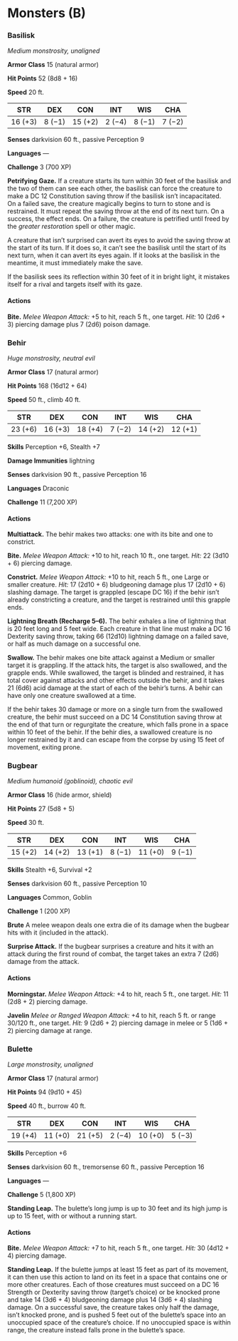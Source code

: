 # Monsters (B)

### Basilisk

*Medium monstrosity, unaligned*

**Armor Class** 15 (natural armor)

**Hit Points** 52 (8d8 + 16)

**Speed** 20 ft.

|STR|DEX|CON|INT|WIS|CHA|
|--- |--- |--- |--- |--- |--- |
|16 (+3)|8 (−1)|15 (+2)|2 (−4)|8 (−1)|7 (−2)|

**Senses** darkvision 60 ft., passive Perception 9

**Languages** —

**Challenge** 3 (700 XP)

**Petrifying Gaze.** If a creature starts its turn within 30 feet of the basilisk and the two of them can see each other, the basilisk can force the creature to make a DC 12 Constitution saving throw if the basilisk isn’t incapacitated. On a failed save, the creature magically begins to turn to stone and is restrained. It must repeat the saving throw at the end of its next turn. On a success, the effect ends. On a failure, the creature is petrified until freed by the *greater restoration* spell or other magic.

A creature that isn’t surprised can avert its eyes to avoid the saving throw at the start of its turn. If it does so, it can’t see the basilisk until the start of its next turn, when it can avert its eyes again. If it looks at the basilisk in the meantime, it must immediately make the save.

If the basilisk sees its reflection within 30 feet of it in bright light, it mistakes itself for a rival and targets itself with its gaze.

#### Actions

**Bite.** *Melee Weapon Attack:* +5 to hit, reach 5 ft., one target. *Hit:* 10 (2d6 + 3) piercing damage plus 7 (2d6) poison damage.

### Behir

*Huge monstrosity, neutral evil*

**Armor Class** 17 (natural armor)

**Hit Points** 168 (16d12 + 64)

**Speed** 50 ft., climb 40 ft.

|STR|DEX|CON|INT|WIS|CHA|
|--- |--- |--- |--- |--- |--- |
|23 (+6)|16 (+3)|18 (+4)|7 (−2)|14 (+2)|12 (+1)|

**Skills** Perception +6, Stealth +7

**Damage Immunities** lightning

**Senses** darkvision 90 ft., passive Perception 16

**Languages** Draconic

**Challenge** 11 (7,200 XP)

#### Actions

**Multiattack.** The behir makes two attacks: one with its bite and one to constrict.

**Bite.** *Melee Weapon Attack:* +10 to hit, reach 10 ft., one target. *Hit:* 22 (3d10 + 6) piercing damage.

**Constrict.** *Melee Weapon Attack:* +10 to hit, reach 5 ft., one Large or smaller creature. *Hit:* 17 (2d10 + 6) bludgeoning damage plus 17 (2d10 + 6) slashing damage. The target is grappled (escape DC 16) if the behir isn’t already constricting a creature, and the target is restrained until this grapple ends.

**Lightning Breath (Recharge 5–6).** The behir exhales a line of lightning that is 20 feet long and 5 feet wide. Each creature in that line must make a DC 16 Dexterity saving throw, taking 66 (12d10) lightning damage on a failed save, or half as much damage on a successful one.

**Swallow.** The behir makes one bite attack against a Medium or smaller target it is grappling. If the attack hits, the target is also swallowed, and the grapple ends. While swallowed, the target is blinded and restrained, 
it has total cover against attacks and other effects outside the behir, and it takes 21 (6d6) acid damage at the start of each of the behir’s turns. A behir can have only one creature swallowed at a time.  

If the behir takes 30 damage or more on a single turn from the swallowed creature, the behir must succeed on a DC 14 Constitution saving throw at the end of that turn or regurgitate the creature, which falls prone in a space within 10 feet of the behir. If the behir dies, a swallowed creature is no longer restrained by it and can escape from the corpse by using 15 feet of movement, exiting prone.

### Bugbear

*Medium humanoid (goblinoid), chaotic evil*

**Armor Class** 16 (hide armor, shield)

**Hit Points** 27 (5d8 + 5)

**Speed** 30 ft.

|STR|DEX|CON|INT|WIS|CHA|
|--- |--- |--- |--- |--- |--- |
|15 (+2)|14 (+2)|13 (+1)|8 (−1)|11 (+0)|9 (−1)|

**Skills** Stealth +6, Survival +2

**Senses** darkvision 60 ft., passive Perception 10

**Languages** Common, Goblin

**Challenge** 1 (200 XP)

**Brute** A melee weapon deals one extra die of its damage when the bugbear hits with it (included in the attack).

**Surprise Attack.** If the bugbear surprises a creature and hits it with an attack during the first round of combat, the target takes an extra 7 (2d6) damage from the attack.

#### Actions

**Morningstar.** *Melee Weapon Attack:* +4 to hit, reach 5 ft., one target. *Hit:* 11 (2d8 + 2) piercing damage.

**Javelin** *Melee or Ranged Weapon Attack:* +4 to hit, reach 5 ft. or range 30/120 ft., one target. *Hit:* 9 (2d6 + 2) piercing damage in melee or 5 (1d6 + 2) piercing damage at range.

### Bulette

*Large monstrosity, unaligned*

**Armor Class** 17 (natural armor)

**Hit Points** 94 (9d10 + 45)

**Speed** 40 ft., burrow 40 ft.

|STR|DEX|CON|INT|WIS|CHA|
|--- |--- |--- |--- |--- |--- |
|19 (+4)|11 (+0)|21 (+5)|2 (−4)|10 (+0)|5 (−3)|

**Skills** Perception +6

**Senses** darkvision 60 ft., tremorsense 60 ft., passive Perception 16

**Languages** —

**Challenge** 5 (1,800 XP)

**Standing Leap.** The bulette’s long jump is up to 30 feet and its high jump is up to 15 feet, with or without a running start.

#### Actions

**Bite.** *Melee Weapon Attack:* +7 to hit, reach 5 ft., one target. *Hit:* 30 (4d12 + 4) piercing damage.

**Standing Leap.** If the bulette jumps at least 15 feet as part of its movement, it can then use this action to land on its feet in a space that contains one or more other creatures. Each of those creatures must succeed on a DC 16 Strength or Dexterity saving throw (target’s choice) or be knocked prone and take 14 (3d6 + 4) bludgeoning damage plus 14 (3d6 + 4) slashing damage. On a successful save, the creature takes only half the damage, isn’t knocked prone, and is pushed 5 feet out of the bulette’s space into an unoccupied space of the creature’s choice. If no unoccupied space is within range, the creature instead falls prone in the bulette’s space.

